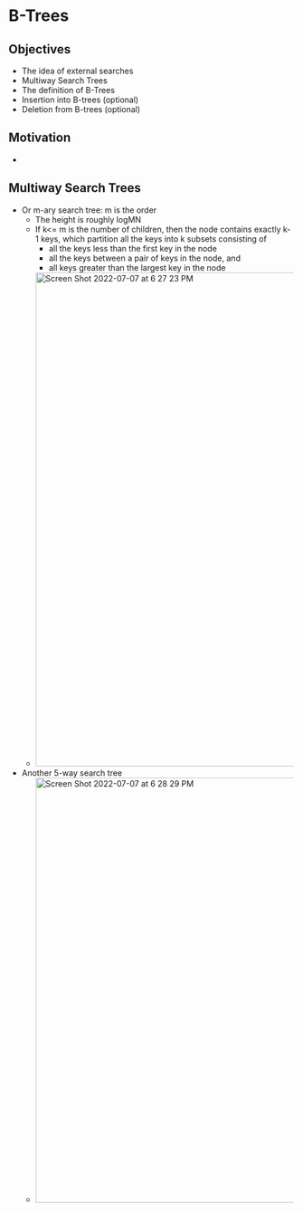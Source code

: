 # B-Trees
## Objectives
* The idea of external searches
* Multiway Search Trees
* The definition of B-Trees
* Insertion into B-trees (optional)
* Deletion from B-trees (optional)
## Motivation
*
## Multiway Search Trees
* Or m-ary search tree: m is the order
  - The height is roughly logMN
  - If k<= m is the number of children, then the node contains exactly k-1 keys, which partition all the keys into k subsets consisting of
    - all the keys less than the first key in the node
    - all the keys between a pair of keys in the node, and
    - all keys greater than the largest key in the node
  - <img width="873" alt="Screen Shot 2022-07-07 at 6 27 23 PM" src="https://user-images.githubusercontent.com/89602311/177887776-1c9c7a17-ed7c-4642-883e-dfb83bb67348.png">
* Another 5-way search tree
  - <img width="751" alt="Screen Shot 2022-07-07 at 6 28 29 PM" src="https://user-images.githubusercontent.com/89602311/177887869-af47418b-239d-45c8-8f7f-a6f5263a6fc0.png">

